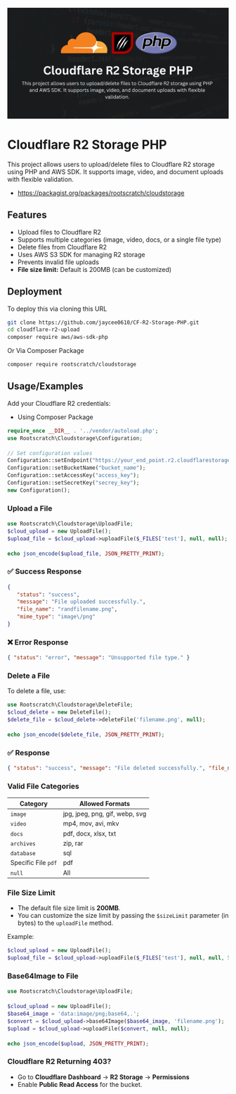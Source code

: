 ![CF R2 Storage](https://github.com/jaycee0610/CF-R2-Storage-PHP/blob/main/image.png?raw=true)


# Cloudflare R2 Storage PHP

This project allows users to upload/delete files to Cloudflare R2 storage using PHP and AWS SDK. It supports image, video, and document uploads with flexible validation.

- https://packagist.org/packages/rootscratch/cloudstorage

## Features

- Upload files to Cloudflare R2
- Supports multiple categories (image, video, docs, or a single file type)
- Delete files from Cloudflare R2
- Uses AWS S3 SDK for managing R2 storage
- Prevents invalid file uploads
- **File size limit:** Default is 200MB (can be customized)

## Deployment

To deploy this via cloning this URL

```bash
git clone https://github.com/jaycee0610/CF-R2-Storage-PHP.git
cd cloudflare-r2-upload
composer require aws/aws-sdk-php
```
Or Via Composer Package
```bash
composer require rootscratch/cloudstorage
```

## Usage/Examples
Add your Cloudflare R2 credentials:
- Using Composer Package
```php
require_once __DIR__ . '../vendor/autoload.php';
use Rootscratch\Cloudstorage\Configuration;

// Set configuration values
Configuration::setEndpoint("https://your_end_point.r2.cloudflarestorage.com");
Configuration::setBucketName("bucket_name");
Configuration::setAccessKey("access_key");
Configuration::setSecretKey("secrey_key");
new Configuration();
```

### Upload a File
```php
use Rootscratch\Cloudstorage\UploadFile;
$cloud_upload = new UploadFile();
$upload_file = $cloud_upload->uploadFile($_FILES['test'], null, null);

echo json_encode($upload_file, JSON_PRETTY_PRINT);
```
### ✅ Success Response
```json
{
   "status": "success",
   "message": "File uploaded successfully.",
   "file_name": "randfilename.png",
   "mime_type": "image\/png"
}
```
### ❌ Error Response
```json
{ "status": "error", "message": "Unsupported file type." }
```

### Delete a File
To delete a file, use:
```php
use Rootscratch\Cloudstorage\DeleteFile;
$cloud_delete = new DeleteFile();
$delete_file = $cloud_delete->deleteFile('filename.png', null);

echo json_encode($delete_file, JSON_PRETTY_PRINT);
```
### ✅ Response
```json
{ "status": "success", "message": "File deleted successfully.", "file_name": "filename.png" }
```

### Valid File Categories

| Category                  | Allowed Formats                       |
|---------------------------|---------------------------------------|
| `image`                   | jpg, jpeg, png, gif, webp, svg        |
| `video`                   | mp4, mov, avi, mkv                    |
| `docs`                    | pdf, docx, xlsx, txt                  |
| `archives`                | zip, rar                              |
| `database`                | sql                                   |
| Specific File `pdf`       | pdf                                   |
| `null`                    | All                                   |

### File Size Limit

- The default file size limit is **200MB**.
- You can customize the size limit by passing the `$sizeLimit` parameter (in bytes) to the `uploadFile` method.

Example:
```php
$cloud_upload = new UploadFile();
$upload_file = $cloud_upload->uploadFile($_FILES['test'], null, null, 50); // 50MB limit
```

### Base64Image to File

```php
use Rootscratch\Cloudstorage\UploadFile;

$cloud_upload = new UploadFile();
$base64_image = 'data:image/png;base64,.';
$convert = $cloud_upload->base64Image($base64_image, 'filename.png');
$upload = $cloud_upload->uploadFile($convert, null, null);

echo json_encode($upload, JSON_PRETTY_PRINT);
```

### Cloudflare R2 Returning 403?
- Go to **Cloudflare Dashboard** → **R2 Storage** → **Permissions**
- Enable **Public Read Access** for the bucket.
